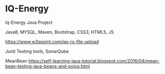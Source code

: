 # IQ-Energy
Iq-Energy Java Project

Java8, MYSQL, Maven, Bootstrap, CSS3, HTML5, JS

https://www.w3spoint.com/jax-rs-file-upload


Junit Testing tools, SonarQube

MeanBean
https://self-learning-java-tutorial.blogspot.com/2016/04/mean-bean-testing-java-beans-and-pojos.html
